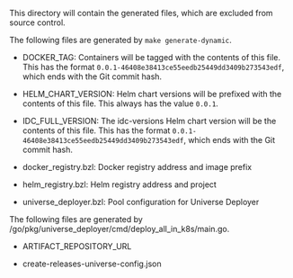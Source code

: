 This directory will contain the generated files, which are excluded from source control.

The following files are generated by `make generate-dynamic`.

- DOCKER_TAG: Containers will be tagged with the contents of this file.
  This has the format `0.0.1-46408e38413ce55eedb25449dd3409b273543edf`, which ends with the Git commit hash.

- HELM_CHART_VERSION: Helm chart versions will be prefixed with the contents of this file.
  This always has the value `0.0.1`.

- IDC_FULL_VERSION: The idc-versions Helm chart version will be the contents of this file.
  This has the format `0.0.1-46408e38413ce55eedb25449dd3409b273543edf`, which ends with the Git commit hash.

- docker_registry.bzl: Docker registry address and image prefix

- helm_registry.bzl: Helm registry address and project

- universe_deployer.bzl: Pool configuration for Universe Deployer

The following files are generated by /go/pkg/universe_deployer/cmd/deploy_all_in_k8s/main.go.

- ARTIFACT_REPOSITORY_URL

- create-releases-universe-config.json

